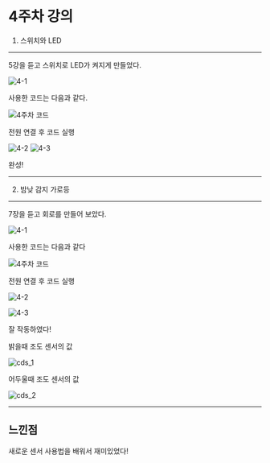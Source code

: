 4주차 강의
==================
1. 스위치와 LED
------------------
5강을 듣고 스위치로 LED가 켜지게 만들었다.

![4-1](https://user-images.githubusercontent.com/101805624/166143787-69681f5e-19e2-4dd3-a360-6d220fce825e.jpg)

사용한 코드는 다음과 같다.

![4주차 코드](https://user-images.githubusercontent.com/101805624/166143819-63d139bb-95cc-484a-8984-f97fd44a16a6.PNG)

전원 연결 후 코드 실행

![4-2](https://user-images.githubusercontent.com/101805624/166143789-71eae285-71a9-449e-a90d-b294c9d66332.jpg)
![4-3](https://user-images.githubusercontent.com/101805624/166143790-76f12ff9-5f1d-41e4-9e51-6a76b1e70f9a.jpg)

완성!


------------------
2. 밤낮 감지 가로등
------------------
7장을 듣고 회로를 만들어 보았다.

![4-1](https://user-images.githubusercontent.com/101805624/166144518-e291100c-088b-4be2-9052-db4a7729ba7b.jpg)


사용한 코드는 다음과 같다

![4주차 코드](https://user-images.githubusercontent.com/101805624/166144441-9b130e2b-aca3-4226-ac08-f5740792e60d.PNG)

전원 연결 후 코드 실행

![4-2](https://user-images.githubusercontent.com/101805624/166144525-80c0a838-8001-4ce6-8232-50e56880711a.jpg)

![4-3](https://user-images.githubusercontent.com/101805624/166144527-385e98c7-fc8e-44d0-873a-df8590ddf098.jpg)

잘 작동하였다!

밝을때 조도 센서의 값

![cds_1](https://user-images.githubusercontent.com/101805624/166144680-26290c3d-f85d-4995-ac40-db544d709ae5.PNG)

어두울때 조도 센서의 값

![cds_2](https://user-images.githubusercontent.com/101805624/166144692-3020cf82-4953-496a-9c07-18639529505a.PNG)

-----------------
느낀점
-----------------
새로운 센서 사용법을 배워서 재미있었다!

